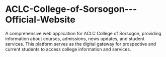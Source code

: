 # ACLC-College-of-Sorsogon---Official-Website
A comprehensive web application for ACLC College of Sorsogon, providing information about courses, admissions, news updates, and student services. This platform serves as the digital gateway for prospective and current students to access college information and services.
